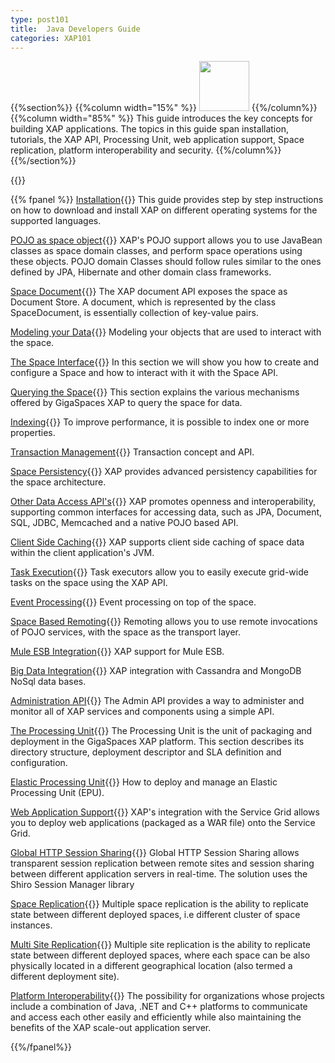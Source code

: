 ```yaml
---
type: post101
title:  Java Developers Guide
categories: XAP101
---
```




{{%section%}}
{{%column width="15%" %}}
<img src="/attachment_files/subject/imc.png" width="80" height="80">
{{%/column%}}
{{%column width="85%" %}}
This guide introduces the key concepts for building XAP applications. The topics in this guide span installation, tutorials, the XAP API, Processing Unit, web application support, Space replication, platform interoperability and security.
{{%/column%}}
{{%/section%}}

{{<wbr>}}

{{% fpanel %}}
[Installation](./installation.html){{<wbr>}}
This guide provides step by step instructions on how to download and install XAP on different operating systems for the supported languages.

[POJO as space object](./pojo-overview.html){{<wbr>}}
XAP's POJO support allows you to use JavaBean classes as space domain classes, and perform space operations using these objects. POJO domain Classes should follow rules similar to the ones defined by JPA, Hibernate and other domain class frameworks.


[Space Document](./document-overview.html){{<wbr>}}
The XAP document API exposes the space as Document Store. A document, which is represented by the class SpaceDocument, is essentially collection of key-value pairs.

[Modeling your Data](./modeling-your-data.html){{<wbr>}}
Modeling your objects that are used to interact with the space.

[The Space Interface](./the-gigaspace-interface-overview.html){{<wbr>}}
In this section we will show you how to create and configure a Space and how to interact with it with the Space API.

[Querying the Space](./querying-the-space.html){{<wbr>}}
This section explains the various mechanisms offered by GigaSpaces XAP to query the space for data.

[Indexing](./indexing-overview.html){{<wbr>}}
To improve performance, it is possible to index one or more properties.

[Transaction Management](./transaction-overview.html){{<wbr>}}
Transaction concept and API.

[Space Persistency](./space-persistency-overview.html){{<wbr>}}
XAP provides advanced persistency capabilities for the space architecture.

[Other Data Access API's](./other-data-access-apis.html){{<wbr>}}
XAP promotes openness and interoperability, supporting common interfaces for accessing data, such as JPA, Document, SQL, JDBC, Memcached and a native POJO based API.

[Client Side Caching](./client-side-caching.html){{<wbr>}}
XAP supports client side caching of space data within the client application's JVM.

[Task Execution](./task-execution-overview.html){{<wbr>}}
Task executors allow you to easily execute grid-wide tasks on the space using the XAP API.

[Event Processing](./event-processing.html){{<wbr>}}
Event processing on top of the space.

[Space Based Remoting](./space-based-remoting-overview.html){{<wbr>}}
Remoting allows you to use remote invocations of POJO services, with the space as the transport layer.


[Mule ESB Integration](./mule-esb.html){{<wbr>}}
XAP  support for Mule ESB.

[Big Data Integration](./big-data.html){{<wbr>}}
XAP integration with Cassandra and MongoDB NoSql data bases.

[Administration API](./administration-and-monitoring-overview.html){{<wbr>}}
The Admin API provides a way to administer and monitor all of XAP services and components using a simple API.

[The Processing Unit](./the-processing-unit-overview.html){{<wbr>}}
The Processing Unit is the unit of packaging and deployment in the GigaSpaces XAP platform. This section describes its directory structure, deployment descriptor and SLA definition and configuration.

[Elastic Processing Unit](./elastic-processing-unit-overview.html){{<wbr>}}
How to deploy and manage an Elastic Processing Unit (EPU).

[Web Application Support](./web-application-overview.html){{<wbr>}}
XAP's integration with the Service Grid allows you to deploy web applications (packaged as a WAR file) onto the Service Grid.

[Global HTTP Session Sharing](./global-http-session-sharing-overview.html){{<wbr>}}
Global HTTP Session Sharing allows transparent session replication between remote sites and session sharing between different application servers in real-time. The solution uses the Shiro Session Manager library


[Space Replication](./multi-space-replication-overview.html){{<wbr>}}
Multiple space replication is the ability to replicate state between different deployed spaces, i.e different cluster of space instances.

[Multi Site Replication](./multi-site-replication-overview.html){{<wbr>}}
Multiple site replication is the ability to replicate state between different deployed spaces, where each space can be also physically located in a different geographical location (also termed a different deployment site).

[Platform Interoperability](./interoperability-overview.html){{<wbr>}}
The possibility for organizations whose projects include a combination of Java, .NET and C++ platforms to communicate and access each other easily and efficiently while also maintaining the benefits of the XAP scale-out application server.

{{%/fpanel%}}

